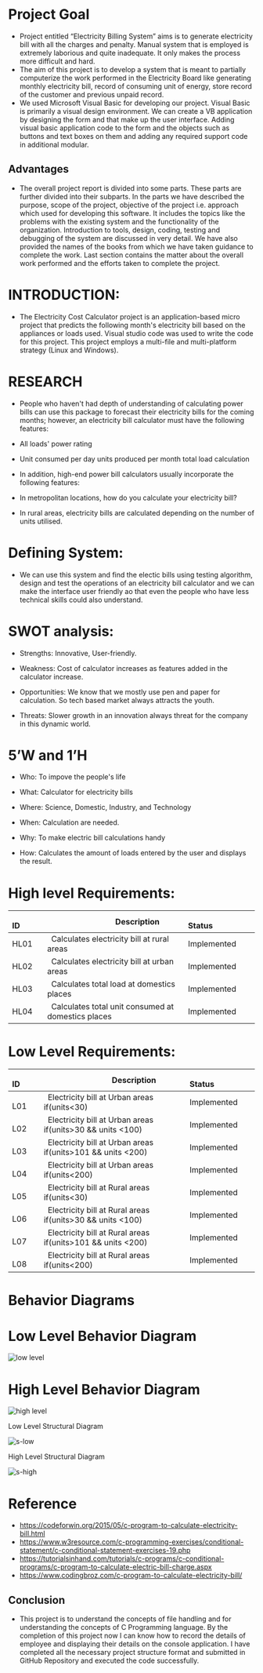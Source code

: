# Project Goal

* Project entitled “Electricity Billing System” aims is to generate
electricity bill with all the charges and penalty. Manual system that is
employed is extremely laborious and quite inadequate. It only makes
the process more difficult and hard. 
* The aim of this project is to develop a system that is meant to
partially computerize the work performed in the Electricity Board like
generating monthly electricity bill, record of consuming unit of energy,
store record of the customer and previous unpaid record. 
* We used Microsoft Visual Basic for developing our project. Visual Basic is primarily
a visual design environment. We can create a VB application by
designing the form and that make up the user interface. Adding visual
basic application code to the form and the objects such as buttons and
text boxes on them and adding any required support code in additional
modular.

## Advantages

* The overall project report is divided into some parts. These parts are
further divided into their subparts. In the parts we have described the
purpose, scope of the project, objective of the project i.e. approach
which used for developing this software. It includes the topics like the
problems with the existing system and the functionality of the
organization. Introduction to tools, design, coding, testing and
debugging of the system are discussed in very detail. We have also
provided the names of the books from which we have taken guidance
to complete the work. Last section contains the matter about the overall
work performed and the efforts taken to complete the project.

# INTRODUCTION: 
* The Electricity Cost Calculator project is an application-based micro project that predicts the following month's electricity bill based on the appliances or loads used. Visual studio code was used to write the code for this project. This project employs a multi-file and multi-platform strategy (Linux and Windows).

# RESEARCH

* People who haven't had depth of understanding of calculating power bills can use this package to forecast their electricity bills for the coming months; however, an electricity bill calculator must have the following features:

* All loads' power rating
* Unit consumed per day units produced per month total load calculation
* In addition, high-end power bill calculators usually incorporate the following features:

* In metropolitan locations, how do you calculate your electricity bill?
* In rural areas, electricity bills are calculated depending on the number of units utilised.

# Defining System:

* We can use this system and find the electic bills using testing algorithm, design and test the operations of an electricity bill calculator and we can make the interface user friendly ao that even the people who have less technical skills could also understand.

# SWOT analysis:

* Strengths: Innovative, User-friendly.

* Weakness: Cost of calculator increases as features added in the calculator increase.

* Opportunities: We know that we mostly use pen and paper for calculation. So tech based market always attracts the youth.

* Threats: Slower growth in an innovation always threat for the company in this dynamic world.

# 5’W and 1’H

* Who: To impove the people's life

* What: Calculator for electricity bills

* Where: Science, Domestic, Industry, and Technology

* When: Calculation are needed.

* Why: To make electric bill calculations handy

* How: Calculates the amount of loads entered by the user and displays the result.

# High level Requirements:

|`      `**ID**|`                 `**Description**|`            `**Status**|
| :- | :- | :- |
|HL01|` `Calculates electricity bill at rural areas| Implemented |
|HL02|` `Calculates electricity bill at urban areas|Implemented |
|HL03|` `Calculates total load at domestics places|Implemented |
|HL04|` `Calculates total unit consumed at domestics places| Implemented |

# Low Level Requirements:

|`      `**ID**|`                 `**Description**|`            `**Status**|
| :- | :- | :- |
|`    `L01|` `Electricity bill at Urban areas if(units<30) | Implemented |
|`    `L02|` `Electricity bill at Urban areas if(units>30 && units <100)| Implemented |
|`    `L03|` `Electricity bill at Urban areas if(units>101 && units <200) | Implemented |
|`    `L04|` `Electricity bill at Urban areas if(units<200)| Implemented |
|`    `L05|` `Electricity bill at Rural areas if(units<30) | Implemented |
|`    `L06|` `Electricity bill at Rural areas if(units>30 && units <100)| Implemented |
|`    `L07|` `Electricity bill at Rural areas if(units>101 && units <200) | Implemented |
|`    `L08|` `Electricity bill at Rural areas if(units<200)| Implemented |


# Behavior Diagrams

# Low Level Behavior Diagram

![low level](https://user-images.githubusercontent.com/98822072/152735627-f8698b58-f846-4493-b3a0-813f76b666bc.jpg)

# High Level Behavior Diagram

![high level](https://user-images.githubusercontent.com/98822072/152735700-c1828880-de7d-4264-9f7f-1f01a6ba377f.jpg)

Low Level Structural Diagram

![s-low](https://user-images.githubusercontent.com/98822072/152737126-cd373bb6-1661-49c6-9afb-d8f9e109accf.jpg)

High Level Structural Diagram

![s-high](https://user-images.githubusercontent.com/98822072/152737119-0a46ba67-3733-405c-887b-1eac91a14948.jpg)


# Reference

* https://codeforwin.org/2015/05/c-program-to-calculate-electricity-bill.html
* https://www.w3resource.com/c-programming-exercises/conditional-statement/c-conditional-statement-exercises-19.php
* https://tutorialsinhand.com/tutorials/c-programs/c-conditional-programs/c-program-to-calculate-electric-bill-charge.aspx
* https://www.codingbroz.com/c-program-to-calculate-electricity-bill/

## Conclusion

* This project is to understand the concepts of file handling and for understanding the concepts of C Programming language. By the completion of this project now I can know how to record the details of employee and displaying their details on the console application. I have completed all the necessary project structure format and submitted in GitHub Repository and executed the code successfully.

